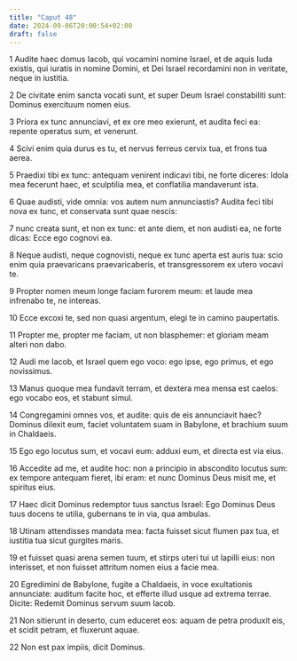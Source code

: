 ```yaml
---
title: "Caput 48"
date: 2024-09-06T20:00:54+02:00
draft: false
---
```



1 Audite haec domus Iacob, qui vocamini nomine Israel, et de aquis Iuda existis, qui iuratis in nomine Domini, et Dei Israel recordamini non in veritate, neque in iustitia.

2 De civitate enim sancta vocati sunt, et super Deum Israel constabiliti sunt: Dominus exercituum nomen eius.

3 Priora ex tunc annunciavi, et ex ore meo exierunt, et audita feci ea: repente operatus sum, et venerunt.

4 Scivi enim quia durus es tu, et nervus ferreus cervix tua, et frons tua aerea.

5 Praedixi tibi ex tunc: antequam venirent indicavi tibi, ne forte diceres: Idola mea fecerunt haec, et sculptilia mea, et conflatilia mandaverunt ista.

6 Quae audisti, vide omnia: vos autem num annunciastis? Audita feci tibi nova ex tunc, et conservata sunt quae nescis:

7 nunc creata sunt, et non ex tunc: et ante diem, et non audisti ea, ne forte dicas: Ecce ego cognovi ea.

8 Neque audisti, neque cognovisti, neque ex tunc aperta est auris tua: scio enim quia praevaricans praevaricaberis, et transgressorem ex utero vocavi te.

9 Propter nomen meum longe faciam furorem meum: et laude mea infrenabo te, ne intereas.

10 Ecce excoxi te, sed non quasi argentum, elegi te in camino paupertatis.

11 Propter me, propter me faciam, ut non blasphemer: et gloriam meam alteri non dabo.

12 Audi me Iacob, et Israel quem ego voco: ego ipse, ego primus, et ego novissimus.

13 Manus quoque mea fundavit terram, et dextera mea mensa est caelos: ego vocabo eos, et stabunt simul.

14 Congregamini omnes vos, et audite: quis de eis annunciavit haec? Dominus dilexit eum, faciet voluntatem suam in Babylone, et brachium suum in Chaldaeis.

15 Ego ego locutus sum, et vocavi eum: adduxi eum, et directa est via eius.

16 Accedite ad me, et audite hoc: non a principio in abscondito locutus sum: ex tempore antequam fieret, ibi eram: et nunc Dominus Deus misit me, et spiritus eius.

17 Haec dicit Dominus redemptor tuus sanctus Israel: Ego Dominus Deus tuus docens te utilia, gubernans te in via, qua ambulas.

18 Utinam attendisses mandata mea: facta fuisset sicut flumen pax tua, et iustitia tua sicut gurgites maris.

19 et fuisset quasi arena semen tuum, et stirps uteri tui ut lapilli eius: non interisset, et non fuisset attritum nomen eius a facie mea.

20 Egredimini de Babylone, fugite a Chaldaeis, in voce exultationis annunciate: auditum facite hoc, et efferte illud usque ad extrema terrae. Dicite: Redemit Dominus servum suum Iacob.

21 Non sitierunt in deserto, cum educeret eos: aquam de petra produxit eis, et scidit petram, et fluxerunt aquae.

22 Non est pax impiis, dicit Dominus.

